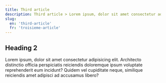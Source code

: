 ```yaml
---
title: Third article
description: Third article > Lorem ipsum, dolor sit amet consectetur adipisicing elit.
slug:
  en: 'third-article'
  fr: 'troisieme-article'
---
```


## Heading 2

Lorem ipsum, dolor sit amet consectetur adipisicing elit. Architecto distinctio officia perspiciatis reiciendis doloremque ipsum voluptate reprehenderit eum incidunt? Quidem vel cupiditate neque, similique reiciendis amet adipisci ad accusamus libero?
